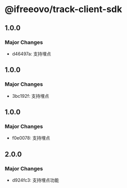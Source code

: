 # @ifreeovo/track-client-sdk

## 1.0.0

### Major Changes

- d46497a: 支持埋点

## 1.0.0

### Major Changes

- 3bc192f: 支持埋点

## 1.0.0

### Major Changes

- f0e0078: 支持埋点

## 2.0.0

### Major Changes

- d924fc3: 支持埋点功能
